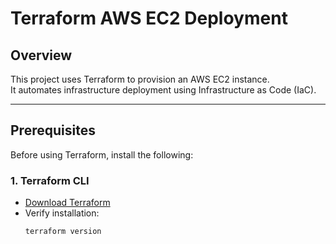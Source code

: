 # Terraform AWS EC2 Deployment

## Overview
This project uses Terraform to provision an AWS EC2 instance.  
It automates infrastructure deployment using Infrastructure as Code (IaC).

---

## Prerequisites
Before using Terraform, install the following:

### 1. Terraform CLI
- [Download Terraform](https://developer.hashicorp.com/terraform/downloads)
- Verify installation:
  ```sh
  terraform version
